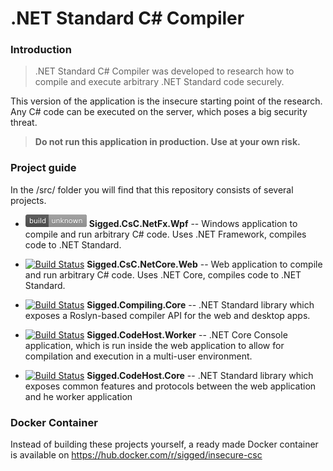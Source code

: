 # .NET Standard C# Compiler

### Introduction

>.NET Standard C# Compiler was developed to research how to compile and execute arbitrary .NET Standard code securely.

This version of the application is the insecure starting point of the research. Any C# code can be executed on the server, which poses a big security threat.

> **Do not run this application in production. Use at your own risk.**

### Project guide

In the /src/ folder you will find that this repository consists of several projects.


- ![Build Status][travis-unknown] **<span>Sigged.CsC.NetFx.Wpf</span>** -- 
  Windows application to compile and run arbitrary C# code. Uses .NET Framework, compiles code to .NET Standard.
 
- [![Build Status][travis-realtime]](https://travis-ci.com/sigged/research-compiling) **<span>Sigged.CsC.NetCore.Web</span>** -- 
  Web application to compile and run arbitrary C# code. Uses .NET Core, compiles code to .NET Standard.

- [![Build Status][travis-realtime]](https://travis-ci.com/sigged/research-compiling) **<span>Sigged.Compiling.Core</span>** -- 
  .NET Standard library which exposes a Roslyn-based compiler API for the web and desktop apps.

- [![Build Status][travis-realtime]](https://travis-ci.com/sigged/research-compiling) **<span>Sigged.CodeHost.Worker</span>** -- 
  .NET Core Console application, which is run inside the web application to allow for compilation and execution in a multi-user environment.

- [![Build Status][travis-realtime]](https://travis-ci.com/sigged/research-compiling) **<span>Sigged.CodeHost.Core</span>** -- 
  .NET Standard library which exposes common features and protocols between the web application and he worker application


### Docker Container

Instead of building these projects yourself, a ready made Docker container is available on https://hub.docker.com/r/sigged/insecure-csc


[travis-unknown]: https://raw.githubusercontent.com/sigged/research-compiling/master/Compile.and.Execute/assets/travis-build-unknown.png "Build Unknown"

[travis-realtime]: https://travis-ci.com/sigged/research-compiling.svg?branch=master "Build Status"